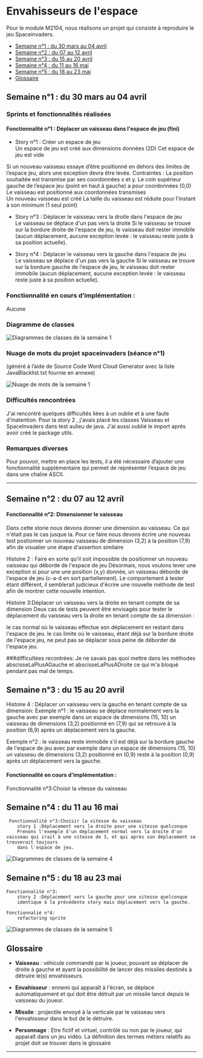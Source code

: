 # Envahisseurs de l'espace

Pour le module M2104, nous réalisons un projet qui consiste à reproduire le jeu Spaceinvaders.


- [Semaine n°1 : du 30 mars au 04 avril](#semaine1) 
- [Semaine n°2 : du 07 au 12 avril](#semaine2)  
- [Semaine n°3 : du 15 au 20 avril](#semaine3)  
- [Semaine n°4 : du 11 au 16 mai](#semaine4)
- [Semaine n°5 : du 18 au 23 mai](#semaine5)
- [Glossaire](#glossaire)
## Semaine n°1 : du 30 mars au 04 avril <a id="semaine1"></a>

### Sprints et fonctionnalités réalisées 

#### Fonctionnalité n°1 : Déplacer un vaisseau dans l'espace de jeu (fini)

- Story n°1 : Créer un espace de jeu  
Un espace de jeu est créé aux dimensions données (2D) 
Cet espace de jeu est vide

Si un nouveau vaisseau essaye d’être positionné en dehors des limites de l’espace jeu, alors une exception devra être levée.
 Contraintes :
La position souhaitée est transmise par ses coordonnées x et y.
Le coin supérieur gauche de l’espace jeu (point en haut à gauche) a pour coordonnées (0,0)
Le vaisseau est positionné aux coordonnées transmises  
Un nouveau vaisseau est créé
La taille du vaisseau est réduite pour l'instant à son minimum (1 seul point)    
 
- Story n°3 : Déplacer le vaisseau vers la droite dans l'espace de jeu  
Le vaisseau se déplace d'un pas vers la droite 
Si le vaisseau se trouve sur la bordure droite de l'espace de jeu, le vaisseau doit rester immobile (aucun déplacement, aucune exception levée : le vaisseau reste juste à sa position actuelle).


- Story n°4 : Déplacer le vaisseau vers la gauche dans l'espace de jeu  
Le vaisseau se déplace d'un pas vers la gauche 
Si le vaisseau se trouve sur la bordure gauche de l'espace de jeu, le vaisseau doit rester immobile (aucun déplacement, aucune exception levée : le vaisseau reste juste à sa position actuelle).

### Fonctionnalité en cours d’implémentation : 
Aucune


### Diagramme de classes 

![Diagrammes de classes de la semaine 1](https://github.com/GuillaumeCoulaud/image/blob/master/Diagramclasssemaine1.png)

### Nuage de mots du projet spaceinvaders (séance n°1)  
(généré à l’aide de Source Code Word Cloud Generator avec la liste JavaBlacklist.txt fournie en annexe)
 
![Nuage de mots de la semaine 1](https://github.com/GuillaumeCoulaud/image/blob/master/unilim.png)


### Difficultés rencontrées 
J'ai rencontré  quelques difficultés liées à un oublie et à une faute d'inatention. 
Pour la  story 2 , j'avais placé  les classes Vaisseau et SpaceInvaders dans test aulieu de java. J'ai aussi oublié le import  aprés avoir créé le package utils.

### Remarques diverses
 Pour pouvoir, mettre en place les tests, il a été nécessaire d’ajouter une fonctionnalité supplémentaire qui permet de représenter l’espace de jeu dans une chaîne ASCII.

-------------
## Semaine n°2 : du 07 au 12 avril <a id="semaine2"></a>
#### Fonctionnalité n°2: Dimensionner le vaisseau

Dans cette storie nous devons donner une dimension au vaisseau. Ce qui n'était pas le cas jusque la. Pour ce faire nous devons écrire une nouveau test  postionner un nouveau vaisseau de dimension (3,2) à la position (7,9) afin de visualier une étape d'assertion similaire 

Histoire 2 : Faire en sorte qu'il soit impossible de positionner un nouveau vaisseau qui déborde de l'espace de jeu
Désormais, nous voulons lever une exception si pour une une position (x,y) donnée, un vaisseau déborde de l'espace de jeu (c-a-d en sort partiellement). Le comportement à tester étant différent, il semblerait judicieux d'écrire une nouvelle méthode de test afin de montrer cette nouvelle intention.

Histoire 3:Déplacer un vaisseau vers la droite en tenant compte de sa dimension
Deux cas de tests peuvent être envisagés pour tester le déplacement du vaisseau vers la droite en tenant compte de sa dimension :

le cas normal où le vaisseau effectue son déplacement en restant dans l'espace de jeu.
le cas limite où le vaisseau, étant déjà sur la bordure droite de l'espace jeu, ne peut pas se déplacer sous peine de déborder de l'espace jeu.

###difficultées recontrées:
Je ne savais pas quoi mettre dans les méthodes abscisseLaPlusAGauche et abscisseLaPlusADroite ce qui m'a bloqué pendant pas mal de temps.

## Semaine n°3 : du 15 au 20 avril <a id="semaine3"></a>

Histoire 4 : Déplacer un vaisseau vers la gauche en tenant compte de sa dimension:
Exemple n°1 : le vaisseau se déplace normalement vers la gauche avec par exemple dans un espace de dimensions (15, 10) un vaisseau de dimensions (3,2) positionné en (7,9) qui se retrouve à la position (6,9) après un déplacement vers la gauche.

Exemple n°2 : le vaisseau reste immobile s'il est déjà sur la bordure gauche de l'espace de jeu avec par exemple dans un espace de dimensions (15, 10) un vaisseau de dimensions (3,2) positionné en (0,9) reste à la position (0,9) après un déplacement vers la gauche.
#### Fonctionnalité en cours d'implémentation : 
 Fonctionnalité n°3:Choisir la vitesse du vaisseau
 
 ## Semaine n°4 : du 11 au 16 mai <a id="semaine4"></a>
	 Fonctionnalité n°3:Choisir la vitesse du vaisseau
	 	story 1 :Déplacement vers la droite pour une vitesse quelconque
	 	Prenons l'exemple d'un déplacement normal vers la droite d'un vaisseau qui irait à une vitesse de 3, et qui après son déplacement se trouverait toujours 
	 	dans l'espace de jeu.

![Diagrammes de classes de la semaine 4](https://github.com/GuillaumeCoulaud/image/blob/master/semaine4.png)

## Semaine n°5 : du 18 au 23 mai <a id="semaine5"></a>
	Fonctionnalité n°3:
		story 2 :Déplacement vers la gauche pour une vitesse quelconque
		identique à la précédente story mais déplacement vers la gauche.
		
	Fonctionnalié n°4:
		refactoring sprite
		
![Diagrammes de classes de la semaine 5](https://github.com/GuillaumeCoulaud/image/blob/master/semaine5.gif)		
		

## Glossaire <a id="glossaire"></a>

* **Vaisseau** :  véhicule commandé par le joueur, pouvant se déplacer de droite à gauche et ayant la possibilité de lancer des missiles destinés à détruire le(s) envahisseurs.

* **Envahisseur**  :  ennemi qui apparaît à l'écran, se déplace automatiquement et qui doit être détruit par un missile lancé depuis le vaisseau du joueur.


* **Missile** :  projectile envoyé à la verticale par le vaisseau vers l'envahisseur dans le but de le détruire.

* **Personnage** : Etre fictif et virtuel, contrôlé ou non par le joueur, qui apparaît dans un jeu vidéo.
La définition des termes métiers relatifs au projet doit se trouver dans le glossaire 

------------- 

